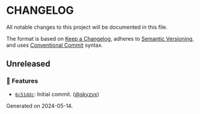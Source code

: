 # CHANGELOG

All notable changes to this project will be documented in this file.

The format is based on [Keep a Changelog](https://keepachangelog.com), adheres to [Semantic Versioning](https://semver.org), and uses [Conventional Commit](https://www.conventionalcommits.org) syntax.

## Unreleased

### <!-- 0 -->:rocket: Features

* [`6c51ddc`](https://github.com/northwood-labs/terraform-provider-corefunc/commit/6c51ddcede2bd8103b86508c1f2a043bed9b16d1): Initial commit. ([@skyzyx](https://github.com/skyzyx))

<p>Generated on 2024-05-14.</p>

